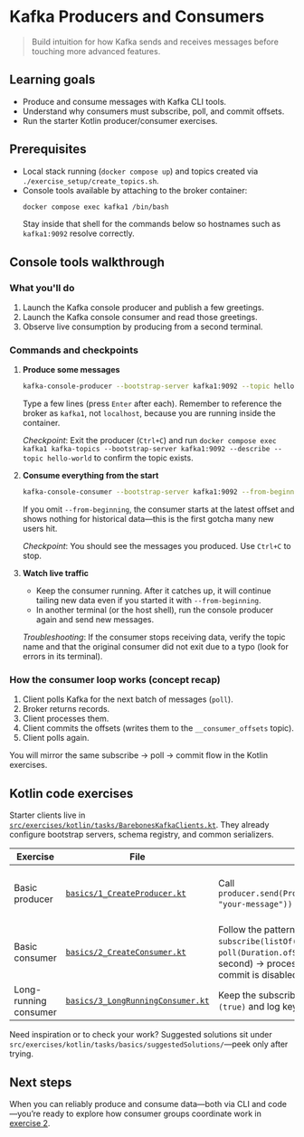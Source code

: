 # Kafka Producers and Consumers

> Build intuition for how Kafka sends and receives messages before touching more advanced features.

## Learning goals
- Produce and consume messages with Kafka CLI tools.
- Understand why consumers must subscribe, poll, and commit offsets.
- Run the starter Kotlin producer/consumer exercises.

## Prerequisites
- Local stack running (`docker compose up`) and topics created via `./exercise_setup/create_topics.sh`.
- Console tools available by attaching to the broker container:
  ```bash
  docker compose exec kafka1 /bin/bash
  ```
  Stay inside that shell for the commands below so hostnames such as `kafka1:9092` resolve correctly.

## Console tools walkthrough

### What you'll do
1. Launch the Kafka console producer and publish a few greetings.
2. Launch the Kafka console consumer and read those greetings.
3. Observe live consumption by producing from a second terminal.

### Commands and checkpoints
1. **Produce some messages**
   ```bash
   kafka-console-producer --bootstrap-server kafka1:9092 --topic hello-world
   ```
   Type a few lines (press `Enter` after each). Remember to reference the broker as `kafka1`, not `localhost`, because you are running inside the container.

   _Checkpoint_: Exit the producer (`Ctrl+C`) and run `docker compose exec kafka1 kafka-topics --bootstrap-server kafka1:9092 --describe --topic hello-world` to confirm the topic exists.

2. **Consume everything from the start**
   ```bash
   kafka-console-consumer --bootstrap-server kafka1:9092 --from-beginning --topic hello-world
   ```
   If you omit `--from-beginning`, the consumer starts at the latest offset and shows nothing for historical data—this is the first gotcha many new users hit.

   _Checkpoint_: You should see the messages you produced. Use `Ctrl+C` to stop.

3. **Watch live traffic**
   - Keep the consumer running. After it catches up, it will continue tailing new data even if you started it with `--from-beginning`.
   - In another terminal (or the host shell), run the console producer again and send new messages.

   _Troubleshooting_: If the consumer stops receiving data, verify the topic name and that the original consumer did not exit due to a typo (look for errors in its terminal).

### How the consumer loop works (concept recap)
1. Client polls Kafka for the next batch of messages (`poll`).
2. Broker returns records.
3. Client processes them.
4. Client commits the offsets (writes them to the `__consumer_offsets` topic).
5. Client polls again.

You will mirror the same subscribe → poll → commit flow in the Kotlin exercises.

## Kotlin code exercises

Starter clients live in [`src/exercises/kotlin/tasks/BarebonesKafkaClients.kt`](../src/exercises/kotlin/tasks/BarebonesKafkaClients.kt). They already configure bootstrap servers, schema registry, and common serializers.

| Exercise | File | Hint | Verify |
| - | - | - | - |
| Basic producer | [`basics/1_CreateProducer.kt`](../src/exercises/kotlin/tasks/basics/1_CreateProducer.kt) | Call `producer.send(ProducerRecord(Constants.TOPIC_NAME, "your-message"))` inside the provided `use` block. | Run `./gradlew runKotlinClass -PmainClass=tasks._1_CreateProducerKt` (adjust the class path if needed) and consume the topic with the console consumer to confirm the write. |
| Basic consumer | [`basics/2_CreateConsumer.kt`](../src/exercises/kotlin/tasks/basics/2_CreateConsumer.kt) | Follow the pattern `subscribe(listOf(Constants.TOPIC_NAME))` → `poll(Duration.ofSeconds(1))` (waits up to one second) → process records → `commitSync()`. Auto-commit is disabled in the helper to make this explicit. | Produce a message, run the class, and ensure it prints the record. Rerun without new messages to confirm the committed offsets prevent duplicates. |
| Long-running consumer | [`basics/3_LongRunningConsumer.kt`](../src/exercises/kotlin/tasks/basics/3_LongRunningConsumer.kt) | Keep the subscribe → poll → commit loop inside `while (true)` and log keys/values so you see live updates. | Let it run while you publish messages via the console producer; new records should appear immediately. |

Need inspiration or to check your work? Suggested solutions sit under `src/exercises/kotlin/tasks/basics/suggestedSolutions/`—peek only after trying.

## Next steps
When you can reliably produce and consume data—both via CLI and code—you’re ready to explore how consumer groups coordinate work in [exercise 2](2_kafka-consumer-groups.md).
